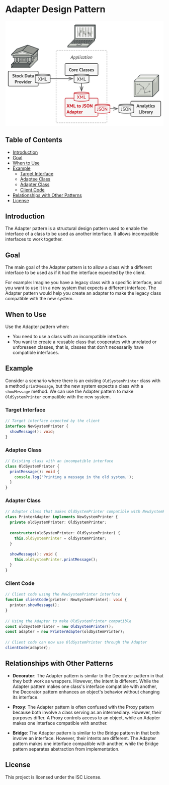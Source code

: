 # Adapter Design Pattern

![Adapter](../../assets/adapter_image.png)

## Table of Contents

- [Introduction](#introduction)
- [Goal](#goal)
- [When to Use](#when-to-use)
- [Example](#example)
  - [Target Interface](#target-interface)
  - [Adaptee Class](#adaptee-class)
  - [Adapter Class](#adapter-class)
  - [Client Code](#client-code)
- [Relationships with Other Patterns](#relationships-with-other-patterns)
- [License](#license)

## Introduction

The Adapter pattern is a structural design pattern used to enable the interface of a class to be used as another interface. It allows incompatible interfaces to work together.

## Goal

The main goal of the Adapter pattern is to allow a class with a different interface to be used as if it had the interface expected by the client.

For example: Imagine you have a legacy class with a specific interface, and you want to use it in a new system that expects a different interface. The Adapter pattern would help you create an adapter to make the legacy class compatible with the new system.

## When to Use

Use the Adapter pattern when:

- You need to use a class with an incompatible interface.
- You want to create a reusable class that cooperates with unrelated or unforeseen classes, that is, classes that don't necessarily have compatible interfaces.

## Example

Consider a scenario where there is an existing `OldSystemPrinter` class with a method `printMessage`, but the new system expects a class with a `showMessage` method. We can use the Adapter pattern to make `OldSystemPrinter` compatible with the new system.

### Target Interface

```typescript
// Target interface expected by the client
interface NewSystemPrinter {
  showMessage(): void;
}
```

### Adaptee Class

```typescript
// Existing class with an incompatible interface
class OldSystemPrinter {
  printMessage(): void {
    console.log('Printing a message in the old system.');
  }
}
```

### Adapter Class

```typescript
// Adapter class that makes OldSystemPrinter compatible with NewSystemPrinter
class PrinterAdapter implements NewSystemPrinter {
  private oldSystemPrinter: OldSystemPrinter;

  constructor(oldSystemPrinter: OldSystemPrinter) {
    this.oldSystemPrinter = oldSystemPrinter;
  }

  showMessage(): void {
    this.oldSystemPrinter.printMessage();
  }
}
```

### Client Code

```typescript
// Client code using the NewSystemPrinter interface
function clientCode(printer: NewSystemPrinter): void {
  printer.showMessage();
}

// Using the Adapter to make OldSystemPrinter compatible
const oldSystemPrinter = new OldSystemPrinter();
const adapter = new PrinterAdapter(oldSystemPrinter);

// Client code can now use OldSystemPrinter through the Adapter
clientCode(adapter);
```

## Relationships with Other Patterns

- **Decorator**: The Adapter pattern is similar to the Decorator pattern in that they both work as wrappers. However, the intent is different. While the Adapter pattern makes one class's interface compatible with another, the Decorator pattern enhances an object's behavior without changing its interface.

- **Proxy**: The Adapter pattern is often confused with the Proxy pattern because both involve a class serving as an intermediary. However, their purposes differ. A Proxy controls access to an object, while an Adapter makes one interface compatible with another.

- **Bridge**: The Adapter pattern is similar to the Bridge pattern in that both involve an interface. However, their intents are different. The Adapter pattern makes one interface compatible with another, while the Bridge pattern separates abstraction from implementation.

## License

This project is licensed under the ISC License.
